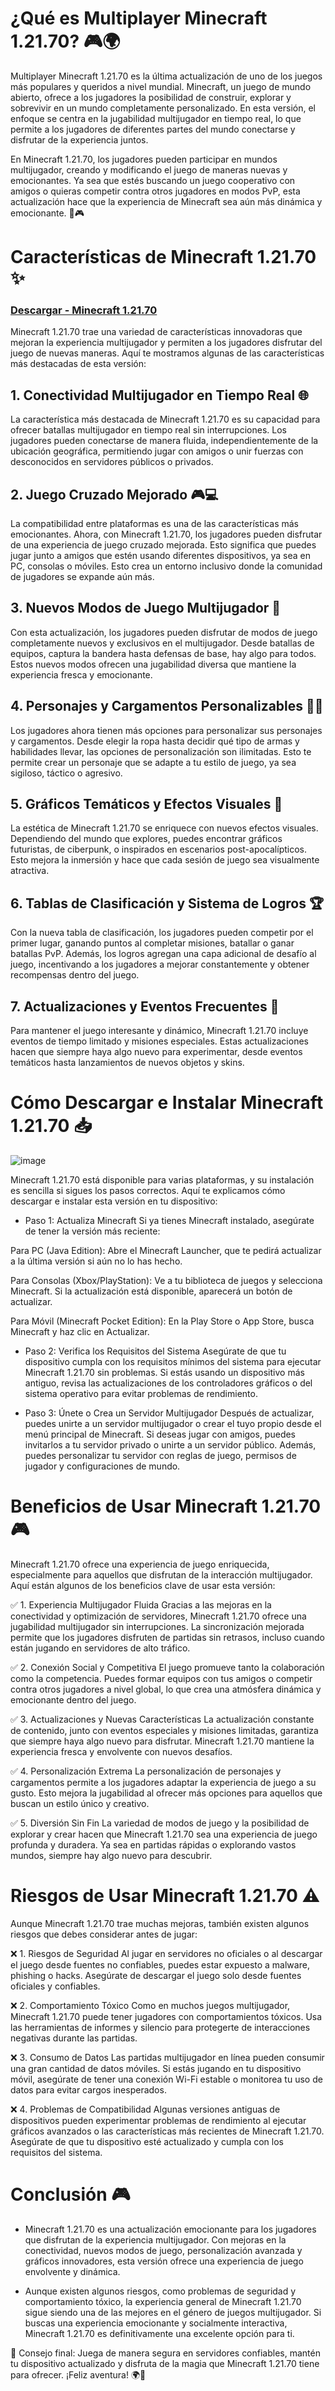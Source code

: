 # ¿Qué es Multiplayer Minecraft 1.21.70? 🎮🌍

Multiplayer Minecraft 1.21.70 es la última actualización de uno de los juegos más populares y queridos a nivel mundial. Minecraft, un juego de mundo abierto, ofrece a los jugadores la posibilidad de construir, explorar y sobrevivir en un mundo completamente personalizado. En esta versión, el enfoque se centra en la jugabilidad multijugador en tiempo real, lo que permite a los jugadores de diferentes partes del mundo conectarse y disfrutar de la experiencia juntos.

En Minecraft 1.21.70, los jugadores pueden participar en mundos multijugador, creando y modificando el juego de maneras nuevas y emocionantes. Ya sea que estés buscando un juego cooperativo con amigos o quieras competir contra otros jugadores en modos PvP, esta actualización hace que la experiencia de Minecraft sea aún más dinámica y emocionante. 📱🎮

# Características de Minecraft 1.21.70 ✨

### [Descargar - Minecraft 1.21.70](https://tinyurl.com/5n795wkb)

Minecraft 1.21.70 trae una variedad de características innovadoras que mejoran la experiencia multijugador y permiten a los jugadores disfrutar del juego de nuevas maneras. Aquí te mostramos algunas de las características más destacadas de esta versión:

## 1. Conectividad Multijugador en Tiempo Real 🌐
La característica más destacada de Minecraft 1.21.70 es su capacidad para ofrecer batallas multijugador en tiempo real sin interrupciones. Los jugadores pueden conectarse de manera fluida, independientemente de la ubicación geográfica, permitiendo jugar con amigos o unir fuerzas con desconocidos en servidores públicos o privados.

## 2. Juego Cruzado Mejorado 🎮💻
La compatibilidad entre plataformas es una de las características más emocionantes. Ahora, con Minecraft 1.21.70, los jugadores pueden disfrutar de una experiencia de juego cruzado mejorada. Esto significa que puedes jugar junto a amigos que estén usando diferentes dispositivos, ya sea en PC, consolas o móviles. Esto crea un entorno inclusivo donde la comunidad de jugadores se expande aún más.

## 3. Nuevos Modos de Juego Multijugador 🏰
Con esta actualización, los jugadores pueden disfrutar de modos de juego completamente nuevos y exclusivos en el multijugador. Desde batallas de equipos, captura la bandera hasta defensas de base, hay algo para todos. Estos nuevos modos ofrecen una jugabilidad diversa que mantiene la experiencia fresca y emocionante.

## 4. Personajes y Cargamentos Personalizables 👤🔧
Los jugadores ahora tienen más opciones para personalizar sus personajes y cargamentos. Desde elegir la ropa hasta decidir qué tipo de armas y habilidades llevar, las opciones de personalización son ilimitadas. Esto te permite crear un personaje que se adapte a tu estilo de juego, ya sea sigiloso, táctico o agresivo.

## 5. Gráficos Temáticos y Efectos Visuales 🎨
La estética de Minecraft 1.21.70 se enriquece con nuevos efectos visuales. Dependiendo del mundo que explores, puedes encontrar gráficos futuristas, de ciberpunk, o inspirados en escenarios post-apocalípticos. Esto mejora la inmersión y hace que cada sesión de juego sea visualmente atractiva.

## 6. Tablas de Clasificación y Sistema de Logros 🏆
Con la nueva tabla de clasificación, los jugadores pueden competir por el primer lugar, ganando puntos al completar misiones, batallar o ganar batallas PvP. Además, los logros agregan una capa adicional de desafío al juego, incentivando a los jugadores a mejorar constantemente y obtener recompensas dentro del juego.

## 7. Actualizaciones y Eventos Frecuentes 🎉
Para mantener el juego interesante y dinámico, Minecraft 1.21.70 incluye eventos de tiempo limitado y misiones especiales. Estas actualizaciones hacen que siempre haya algo nuevo para experimentar, desde eventos temáticos hasta lanzamientos de nuevos objetos y skins.

# Cómo Descargar e Instalar Minecraft 1.21.70 📥

![image](https://github.com/user-attachments/assets/2178ba11-8a06-4160-85fa-390304eed57f)

Minecraft 1.21.70 está disponible para varias plataformas, y su instalación es sencilla si sigues los pasos correctos. Aquí te explicamos cómo descargar e instalar esta versión en tu dispositivo:

- Paso 1: Actualiza Minecraft
Si ya tienes Minecraft instalado, asegúrate de tener la versión más reciente:

Para PC (Java Edition): Abre el Minecraft Launcher, que te pedirá actualizar a la última versión si aún no lo has hecho.

Para Consolas (Xbox/PlayStation): Ve a tu biblioteca de juegos y selecciona Minecraft. Si la actualización está disponible, aparecerá un botón de actualizar.

Para Móvil (Minecraft Pocket Edition): En la Play Store o App Store, busca Minecraft y haz clic en Actualizar.

- Paso 2: Verifica los Requisitos del Sistema
Asegúrate de que tu dispositivo cumpla con los requisitos mínimos del sistema para ejecutar Minecraft 1.21.70 sin problemas. Si estás usando un dispositivo más antiguo, revisa las actualizaciones de los controladores gráficos o del sistema operativo para evitar problemas de rendimiento.

- Paso 3: Únete o Crea un Servidor Multijugador
Después de actualizar, puedes unirte a un servidor multijugador o crear el tuyo propio desde el menú principal de Minecraft. Si deseas jugar con amigos, puedes invitarlos a tu servidor privado o unirte a un servidor público. Además, puedes personalizar tu servidor con reglas de juego, permisos de jugador y configuraciones de mundo.

# Beneficios de Usar Minecraft 1.21.70 🎮
Minecraft 1.21.70 ofrece una experiencia de juego enriquecida, especialmente para aquellos que disfrutan de la interacción multijugador. Aquí están algunos de los beneficios clave de usar esta versión:

✅ 1. Experiencia Multijugador Fluida
Gracias a las mejoras en la conectividad y optimización de servidores, Minecraft 1.21.70 ofrece una jugabilidad multijugador sin interrupciones. La sincronización mejorada permite que los jugadores disfruten de partidas sin retrasos, incluso cuando están jugando en servidores de alto tráfico.

✅ 2. Conexión Social y Competitiva
El juego promueve tanto la colaboración como la competencia. Puedes formar equipos con tus amigos o competir contra otros jugadores a nivel global, lo que crea una atmósfera dinámica y emocionante dentro del juego.

✅ 3. Actualizaciones y Nuevas Características
La actualización constante de contenido, junto con eventos especiales y misiones limitadas, garantiza que siempre haya algo nuevo para disfrutar. Minecraft 1.21.70 mantiene la experiencia fresca y envolvente con nuevos desafíos.

✅ 4. Personalización Extrema
La personalización de personajes y cargamentos permite a los jugadores adaptar la experiencia de juego a su gusto. Esto mejora la jugabilidad al ofrecer más opciones para aquellos que buscan un estilo único y creativo.

✅ 5. Diversión Sin Fin
La variedad de modos de juego y la posibilidad de explorar y crear hacen que Minecraft 1.21.70 sea una experiencia de juego profunda y duradera. Ya sea en partidas rápidas o explorando vastos mundos, siempre hay algo nuevo para descubrir.

# Riesgos de Usar Minecraft 1.21.70 ⚠️
Aunque Minecraft 1.21.70 trae muchas mejoras, también existen algunos riesgos que debes considerar antes de jugar:

❌ 1. Riesgos de Seguridad
Al jugar en servidores no oficiales o al descargar el juego desde fuentes no confiables, puedes estar expuesto a malware, phishing o hacks. Asegúrate de descargar el juego solo desde fuentes oficiales y confiables.

❌ 2. Comportamiento Tóxico
Como en muchos juegos multijugador, Minecraft 1.21.70 puede tener jugadores con comportamientos tóxicos. Usa las herramientas de informes y silencio para protegerte de interacciones negativas durante las partidas.

❌ 3. Consumo de Datos
Las partidas multijugador en línea pueden consumir una gran cantidad de datos móviles. Si estás jugando en tu dispositivo móvil, asegúrate de tener una conexión Wi-Fi estable o monitorea tu uso de datos para evitar cargos inesperados.

❌ 4. Problemas de Compatibilidad
Algunas versiones antiguas de dispositivos pueden experimentar problemas de rendimiento al ejecutar gráficos avanzados o las características más recientes de Minecraft 1.21.70. Asegúrate de que tu dispositivo esté actualizado y cumpla con los requisitos del sistema.

# Conclusión 🎮
- Minecraft 1.21.70 es una actualización emocionante para los jugadores que disfrutan de la experiencia multijugador. Con mejoras en la conectividad, nuevos modos de juego, personalización avanzada y gráficos innovadores, esta versión ofrece una experiencia de juego envolvente y dinámica.

- Aunque existen algunos riesgos, como problemas de seguridad y comportamiento tóxico, la experiencia general de Minecraft 1.21.70 sigue siendo una de las mejores en el género de juegos multijugador. Si buscas una experiencia emocionante y socialmente interactiva, Minecraft 1.21.70 es definitivamente una excelente opción para ti.

🔔 Consejo final: Juega de manera segura en servidores confiables, mantén tu dispositivo actualizado y disfruta de la magia que Minecraft 1.21.70 tiene para ofrecer. ¡Feliz aventura! 🌍🚀
